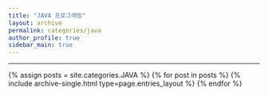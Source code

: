 ```yaml
---
title: "JAVA 프로그래밍"
layout: archive
permalink: categories/java
author_profile: true
sidebar_main: true
---
```




***

{% assign posts = site.categories.JAVA %}
{% for post in posts %} {% include archive-single.html type=page.entries_layout %} {% endfor %}